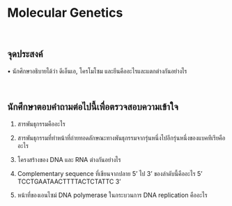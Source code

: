 # Molecular Genetics

</br>

## จุดประสงค์

•	นักศึกษาอธิบายได้ว่า ดีเอ็นเอ, โครโมโซม และยีนคืออะไรและแตกต่างกันอย่างไร

</br>

## นักศึกษาตอบคำถามต่อไปนี้เพื่อตรวจสอบความเข้าใจ

1.	สารพันธุกรรมคืออะไร

2.	สารพันธุกรรมที่ทำหน้าที่ถ่ายทอดลักษณะทางพันธุกรรมจากรุ่นหนึ่งไปอีกรุ่นหนึ่งของแบคทีเรียคืออะไร

3.	โครงสร้างของ DNA และ RNA ต่างกันอย่างไร

4.	Complementary sequence ที่เขียนจากปลาย 5’ ไป 3’ ของลำดับนี้คืออะไร 5’ TCCTGAATAACTTTTACTCTATTC 3’

5.	หน้าที่ของเอนไซม์ DNA polymerase ในกระบวนการ DNA replication คืออะไร


